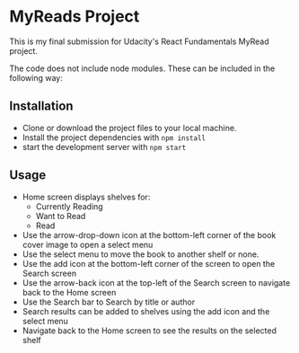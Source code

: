 # MyReads Project

This is my final submission for Udacity's React Fundamentals MyRead project.

The code does not include node modules. These can be included in the following way:

## Installation

* Clone or download the project files to your local machine.
* Install the project dependencies with `npm install`
* start the development server with `npm start`

## Usage

* Home screen displays shelves for:
  * Currently Reading
  * Want to Read
  * Read
* Use the arrow-drop-down icon at the bottom-left corner of the book cover image to open a select menu 
* Use the select menu to move the book to another shelf or none.
* Use the add icon at the bottom-left corner of the screen to open the Search screen
* Use the arrow-back icon at the top-left of the Search screen to navigate back to the Home screen
* Use the Search bar to Search by title or author
* Search results can be added to shelves using the add icon and the select menu
* Navigate back to the Home screen to see the results on the selected shelf